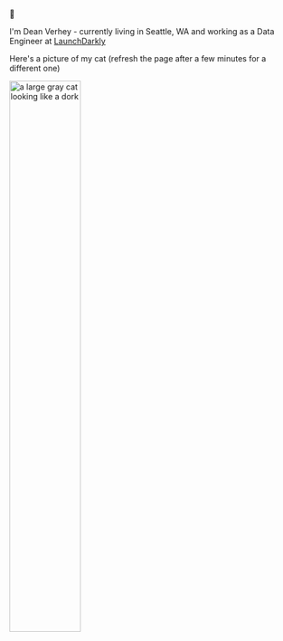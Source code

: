 👋

I'm Dean Verhey - currently living in Seattle, WA and working as a Data Engineer at [LaunchDarkly](https://launchdarkly.com/)

Here's a picture of my cat (refresh the page after a few minutes for a different one)

<img width="50%" alt="a large gray cat looking like a dork" src="https://deancat.netlify.app/.netlify/functions/cat?">
